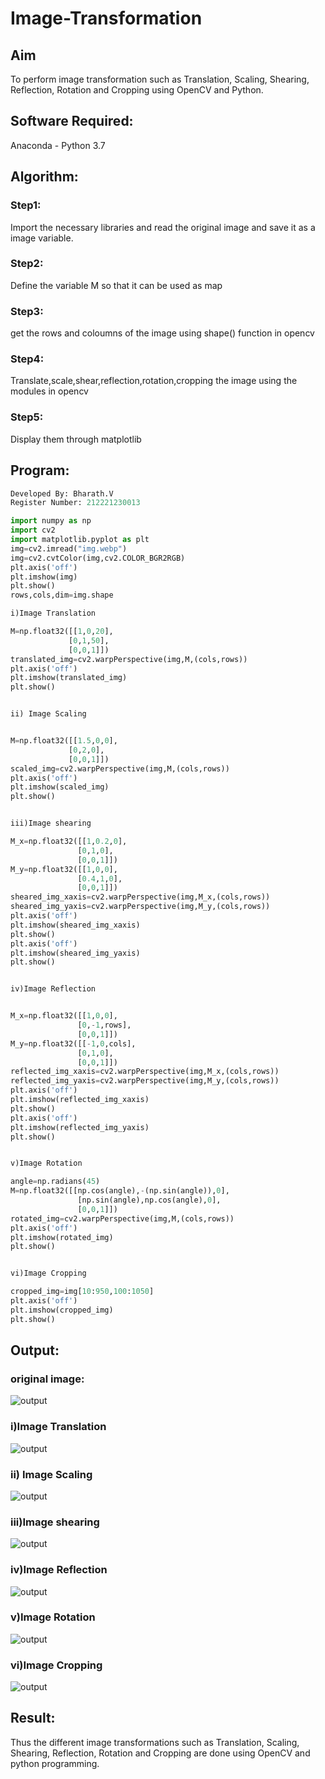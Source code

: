 # Image-Transformation
## Aim
To perform image transformation such as Translation, Scaling, Shearing, Reflection, Rotation and Cropping using OpenCV and Python.

## Software Required:
Anaconda - Python 3.7

## Algorithm:

### Step1:
Import the necessary libraries and read the original image and save it as a image variable.

### Step2:
Define the variable M so that it can be used as map

### Step3:
get the rows and coloumns of the image using shape() function in opencv

### Step4:
Translate,scale,shear,reflection,rotation,cropping the image using the modules in opencv

### Step5:
Display them through matplotlib

## Program:
```python
Developed By: Bharath.V
Register Number: 212221230013

import numpy as np
import cv2
import matplotlib.pyplot as plt
img=cv2.imread("img.webp")
img=cv2.cvtColor(img,cv2.COLOR_BGR2RGB)
plt.axis('off')
plt.imshow(img)
plt.show()
rows,cols,dim=img.shape

i)Image Translation

M=np.float32([[1,0,20],
             [0,1,50],
             [0,0,1]])
translated_img=cv2.warpPerspective(img,M,(cols,rows))
plt.axis('off')
plt.imshow(translated_img)
plt.show()


ii) Image Scaling


M=np.float32([[1.5,0,0],
             [0,2,0],
             [0,0,1]])
scaled_img=cv2.warpPerspective(img,M,(cols,rows))
plt.axis('off')
plt.imshow(scaled_img)
plt.show()


iii)Image shearing

M_x=np.float32([[1,0.2,0],
               [0,1,0],
               [0,0,1]])
M_y=np.float32([[1,0,0],
               [0.4,1,0],
               [0,0,1]])
sheared_img_xaxis=cv2.warpPerspective(img,M_x,(cols,rows))
sheared_img_yaxis=cv2.warpPerspective(img,M_y,(cols,rows))
plt.axis('off')
plt.imshow(sheared_img_xaxis)
plt.show()
plt.axis('off')
plt.imshow(sheared_img_yaxis)
plt.show()


iv)Image Reflection


M_x=np.float32([[1,0,0],
               [0,-1,rows],
               [0,0,1]])
M_y=np.float32([[-1,0,cols],
               [0,1,0],
               [0,0,1]])
reflected_img_xaxis=cv2.warpPerspective(img,M_x,(cols,rows))
reflected_img_yaxis=cv2.warpPerspective(img,M_y,(cols,rows))
plt.axis('off')
plt.imshow(reflected_img_xaxis)
plt.show()
plt.axis('off')
plt.imshow(reflected_img_yaxis)
plt.show()


v)Image Rotation

angle=np.radians(45)
M=np.float32([[np.cos(angle),-(np.sin(angle)),0],
               [np.sin(angle),np.cos(angle),0],
               [0,0,1]])
rotated_img=cv2.warpPerspective(img,M,(cols,rows))
plt.axis('off')
plt.imshow(rotated_img)
plt.show()


vi)Image Cropping

cropped_img=img[10:950,100:1050]
plt.axis('off')
plt.imshow(cropped_img)
plt.show()

```
## Output:

### original image:

![output](op1.png)

### i)Image Translation

![output](op2.png)


### ii) Image Scaling

![output](op3.png)



### iii)Image shearing

![output](op4.png)



### iv)Image Reflection

![output](op5.png)


### v)Image Rotation

![output](op6.png)


### vi)Image Cropping

![output](op7.png)



## Result: 

Thus the different image transformations such as Translation, Scaling, Shearing, Reflection, Rotation and Cropping are done using OpenCV and python programming.
